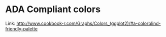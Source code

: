 # ADA Compliant colors 

Link: http://www.cookbook-r.com/Graphs/Colors_(ggplot2)/#a-colorblind-friendly-palette

